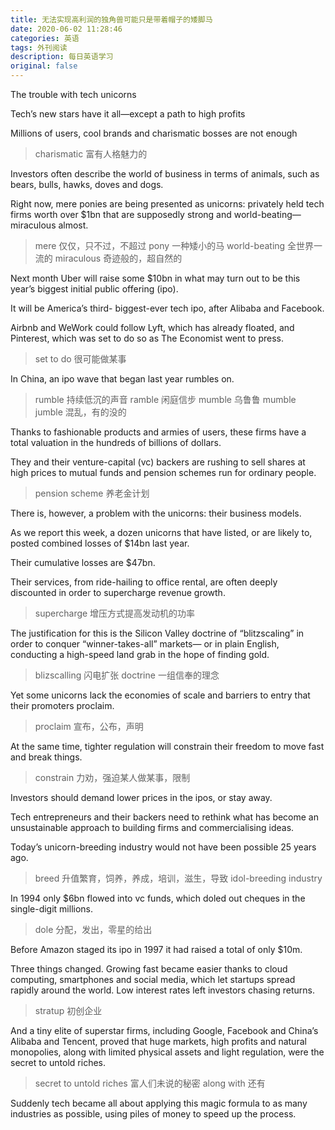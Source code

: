 ```yaml
---
title: 无法实现高利润的独角兽可能只是带着帽子的矮脚马
date: 2020-06-02 11:28:46
categories: 英语
tags: 外刊阅读
description: 每日英语学习
original: false
---
```



<!--more-->

The trouble with tech unicorns

Tech’s new stars have it all—except a path to high profits

Millions of users, cool brands and charismatic bosses are not enough

> charismatic 富有人格魅力的

Investors often describe the world of business in terms of animals, such as bears, bulls, hawks, doves and dogs.

Right now, mere ponies are being presented as unicorns: privately held tech firms worth over $1bn that are supposedly strong and world-beating—miraculous almost. 

> mere  仅仅，只不过，不超过
> pony 一种矮小的马
> world-beating 全世界一流的
> miraculous 奇迹般的，超自然的

Next month Uber will raise some
$10bn in what may turn out to be this year’s biggest initial public offering (ipo).

It will be America’s third-
biggest-ever tech ipo, after Alibaba and Facebook. 

Airbnb and WeWork could follow Lyft, which has already floated, and Pinterest, which was set to do so as The Economist went to press. 

> set to do 很可能做某事

In China, an ipo wave that began last year rumbles on. 

> rumble 持续低沉的声音
> ramble 闲庭信步
> mumble 乌鲁鲁
> mumble jumble 混乱，有的没的

Thanks to fashionable products and armies of users, these firms have a total valuation in the hundreds of billions of dollars. 

They and their venture-capital (vc) backers are rushing to sell shares at high prices to mutual funds and pension schemes run for ordinary people. 

> pension scheme 养老金计划

There is, however, a problem with the unicorns: their business models.

As we report this week, a dozen unicorns that have listed, or are likely to, posted combined losses of $14bn last year.

Their cumulative losses are $47bn. 

Their services, from ride-hailing to office rental, are often deeply discounted in order to supercharge revenue growth. 

> supercharge 增压方式提高发动机的功率

The justification for this is the Silicon Valley doctrine of “blitzscaling” in order to conquer “winner-takes-all” markets— or in plain English, conducting a high-speed land grab in the hope of finding gold.

> blizscalling 闪电扩张
> doctrine 一组信奉的理念

Yet some unicorns lack the economies of scale and barriers to entry that their promoters proclaim. 

> proclaim 宣布，公布，声明

At the same time, tighter regulation will constrain their freedom to move fast and break things. 

> constrain 力劝，强迫某人做某事，限制

Investors should demand lower prices in the ipos, or stay away. 

Tech entrepreneurs and their backers need to rethink what has become an unsustainable approach to building firms and commercialising ideas.

Today’s unicorn-breeding industry would not have been possible 25 years ago. 

> breed 升值繁育，饲养，养成，培训，滋生，导致
> idol-breeding industry

In 1994 only $6bn flowed into vc funds, which doled out cheques in the single-digit millions. 

> dole 分配，发出，零星的给出

Before Amazon staged its ipo in 1997 it had raised a total of only $10m.

Three things changed. Growing fast became easier thanks to cloud
computing, smartphones and social media, which let startups spread rapidly around the world. Low interest rates left investors chasing returns. 

> stratup 初创企业

And a tiny elite of superstar firms, including Google, Facebook and China’s Alibaba and Tencent, proved that huge markets, high profits and natural monopolies, along with limited physical assets and light regulation, were the secret to untold riches. 

> secret to untold riches 富人们未说的秘密
> along with 还有

Suddenly tech became all about applying this magic formula to as many industries as possible, using piles of money to speed up the process.